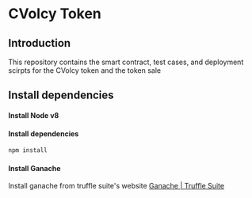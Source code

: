# CVolcy Token

## Introduction

This repository contains the smart contract, test cases, and deployment scirpts for the CVolcy token and the token sale

## Install dependencies

#### Install Node v8

#### Install dependencies
```sh
npm install
```

#### Install Ganache
Install ganache from truffle suite's website [Ganache | Truffle Suite ](https://www.trufflesuite.com/ganache)